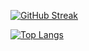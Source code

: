 [![GitHub Streak](http://github-readme-streak-stats.herokuapp.com?user=mac-web&theme=iceberg&hide_border=true&border_radius=35)](https://git.io/streak-stats)  


    
[![Top Langs](https://github-readme-stats.vercel.app/api/top-langs/?username=mac-web&layout=compact&theme=vision-friendly-dark&hide_border=true)](https://github.com/anuraghazra/github-readme-stats)

